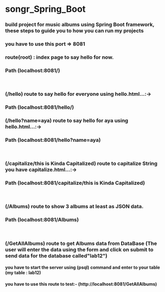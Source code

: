 # songr_Spring_Boot
### build project for music albums using Spring Boot framework, these steps to guide you to how you can run my projects


### you have to use this port => 8081

### route(root) : index page to say hello for now.
### Path (localhost:8081/)

<br>

### (/hello) route to say hello for everyone using hello.html...:->
### Path (localhost:8081/hello/)
### (/hello?name=aya) route to say hello for aya using hello.html...:->
### Path (localhost:8081/hello?name=aya)

<br>

### (/capitalize/this is Kinda Capitalized) route to capitalize String you have capitalize.html...:->
### Path (localhost:8081/capitalize/this is Kinda Capitalized)

<br>

### (/Albums) route to show 3 albums at least as JSON data.
### Path (localhost:8081/Albums)


<br>

### (/GetAllAlbums) route to get Albums data from DataBase (The user will enter the data using the form and click on submit to send data for the database called"lab12")
#### you have to start the server using (psql) command and enter to your table (my table : lab12)
#### you have to use this route to test:- (http://localhost:8081/GetAllAlbums)
